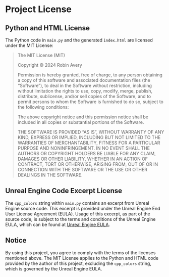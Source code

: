# Project License

## Python and HTML License

The Python code in `main.py` and the generated `index.html` are licensed under the MIT License:

> The MIT License (MIT)
>
> Copyright © 2024 Robin Avery
>
> Permission is hereby granted, free of charge, to any person obtaining a copy of this software and associated documentation files (the “Software”), to deal in the Software without restriction, including without limitation the rights to use, copy, modify, merge, publish, distribute, sublicense, and/or sell copies of the Software, and to permit persons to whom the Software is furnished to do so, subject to the following conditions:
>
> The above copyright notice and this permission notice shall be included in all copies or substantial portions of the Software.
>
> THE SOFTWARE IS PROVIDED “AS IS”, WITHOUT WARRANTY OF ANY KIND, EXPRESS OR IMPLIED, INCLUDING BUT NOT LIMITED TO THE WARRANTIES OF MERCHANTABILITY, FITNESS FOR A PARTICULAR PURPOSE AND NONINFRINGEMENT. IN NO EVENT SHALL THE AUTHORS OR COPYRIGHT HOLDERS BE LIABLE FOR ANY CLAIM, DAMAGES OR OTHER LIABILITY, WHETHER IN AN ACTION OF CONTRACT, TORT OR OTHERWISE, ARISING FROM, OUT OF OR IN CONNECTION WITH THE SOFTWARE OR THE USE OR OTHER DEALINGS IN THE SOFTWARE.

## Unreal Engine Code Excerpt License

The `cpp_colors` string within `main.py` contains an excerpt from Unreal Engine source code. This excerpt is provided under the Unreal Engine End User License Agreement (EULA). Usage of this excerpt, as part of the source code, is subject to the terms and conditions of the Unreal Engine EULA, which can be found at [Unreal Engine EULA](https://www.unrealengine.com/en-US/eula).

## Notice

By using this project, you agree to comply with the terms of the licenses mentioned above. The MIT License applies to the Python and HTML code provided by the author of this project, excluding the `cpp_colors` string, which is governed by the Unreal Engine EULA.
